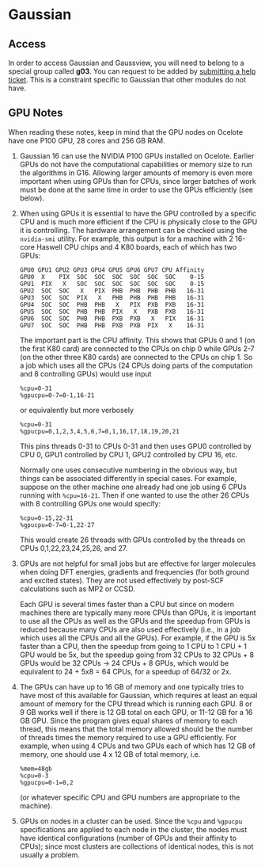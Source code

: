 # Gaussian 

## Access

In order to access Gaussian and Gaussview, you will need to belong to a special group called **g03**.  You can request to be added by [submitting a help ticket](../../../support_and_training/consulting_services/). This is a constraint specific to Gaussian that other modules do not have.

## GPU Notes

When reading these notes, keep in mind that the GPU nodes on Ocelote have one P100 GPU, 28 cores and 256 GB RAM.

1. Gaussian 16 can use the NVIDIA P100 GPUs installed on Ocelote.  Earlier
GPUs do not have the computational capabilities or memory size to run the algorithms in G16.  Allowing larger amounts of memory is even more important when using GPUs than for CPUs, since larger batches of work
must be done at the same time in order to use the GPUs efficiently (see below).

2. When using GPUs it is essential to have the GPU controlled by a specific CPU and is much more efficient if the CPU is physically close to the GPU it is controlling. The hardware arrangement can be checked using the `nvidia-smi` utility. For example, this output is for a machine with 2 16-core Haswell CPU chips and 4 K80 boards, each of which has two GPUs:

    ```
    GPU0 GPU1 GPU2 GPU3 GPU4 GPU5 GPU6 GPU7 CPU Affinity 
    GPU0  X    PIX  SOC  SOC  SOC  SOC  SOC  SOC    0-15
    GPU1  PIX   X   SOC  SOC  SOC  SOC  SOC  SOC    0-15
    GPU2  SOC  SOC   X   PIX  PHB  PHB  PHB  PHB   16-31
    GPU3  SOC  SOC  PIX   X   PHB  PHB  PHB  PHB   16-31
    GPU4  SOC  SOC  PHB  PHB   X   PIX  PXB  PXB   16-31
    GPU5  SOC  SOC  PHB  PHB  PIX   X   PXB  PXB   16-31
    GPU6  SOC  SOC  PHB  PHB  PXB  PXB   X   PIX   16-31
    GPU7  SOC  SOC  PHB  PHB  PXB  PXB  PIX   X    16-31
    ```

    The important part is the CPU affinity. This shows that GPUs 0 and 1 (on the first K80 card) are connected to the CPUs on chip 0 while GPUs 2-7 (on the other three K80 cards) are connected to the CPUs on chip 1.  So a job which uses all the CPUs (24 CPUs doing parts of the computation and 8 controlling GPUs) would use input

    ```
    %cpu=0-31
    %gpucpu=0-7=0-1,16-21
    ```

    or equivalently but more verbosely

    ```
    %cpu=0-31
    %gpucpu=0,1,2,3,4,5,6,7=0,1,16,17,18,19,20,21
    ```

    This pins threads 0-31 to CPUs 0-31 and then uses GPU0 controlled by CPU 0, GPU1 controlled by CPU 1, GPU2 controlled by CPU 16, etc.

    Normally one uses consecutive numbering in the obvious way, but things can be associated differently in special cases. For example, suppose on the other machine one already had one job using 6 CPUs running with `%cpu=16-21`.  Then if one wanted to use the other 26 CPUs with 8 controlling GPUs one would specify:

    ```
    %cpu=0-15,22-31
    %gpucpu=0-7=0-1,22-27
    ```

    This would create 26 threads with GPUs controlled by the threads on CPUs 0,1,22,23,24,25,26, and 27.

 3. GPUs are not helpful for small jobs but are effective for larger molecules when doing DFT energies, gradients and frequencies (for both ground and excited states).  They are not used effectively by post-SCF calculations such as MP2 or CCSD.

    Each GPU is several times faster than a CPU but since on modern machines there are typically many more CPUs than GPUs, it is important to use all the CPUs as well as the GPUs and the speedup from GPUs is reduced because many CPUs are also used effectively (i.e., in a job which uses all the CPUs and all the GPUs).  For example, if the GPU is 5x faster than a CPU, then the speedup from going to 1 CPU to 1 CPU + 1 GPU would be 5x, but the speedup going from 32 CPUs to 32 CPUs + 8 GPUs would be 32 CPUs -> 24 CPUs + 8 GPUs, which would be equivalent to 24 + 5x8 = 64 CPUs, for a speedup of 64/32 or 2x.

4.  The GPUs can have up to 16 GB of memory and one typically tries to have most of this available for Gaussian, which requires at least an equal amount of memory for the CPU thread which is running each GPU.  8 or 9 GB works well if there is 12 GB total on each GPU, or 11-12 GB for a 16 GB GPU.  Since the program gives equal shares of memory to each thread, this means that the total memory allowed should be the number of threads times the memory required to use a GPU efficiently.  For example, when using 4 CPUs and two GPUs each of which has 12 GB of memory, one should use 4 x 12 GB of total memory, i.e. 

    ```
    %mem=48gb
    %cpu=0-3
    %gpucpu=0-1=0,2
    ```

    (or whatever specific CPU and GPU numbers are appropriate to the machine).

5. GPUs on nodes in a cluster can be used. Since the ```%cpu``` and ```%gpucpu``` specifications are applied to each node in the cluster, the nodes must have identical configurations (number of GPUs and their affinity to CPUs); since most clusters are collections of identical nodes, this is not usually a problem.